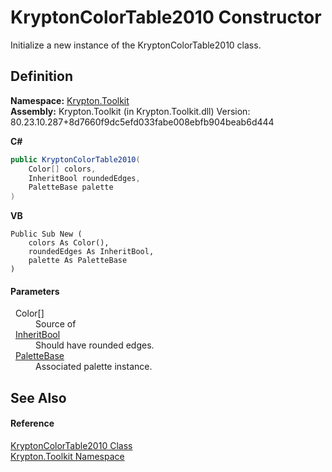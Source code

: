 # KryptonColorTable2010 Constructor


Initialize a new instance of the KryptonColorTable2010 class.



## Definition
**Namespace:** <a href="79d2eac2-21f4-54ff-7552-b20c33c30600.md">Krypton.Toolkit</a>  
**Assembly:** Krypton.Toolkit (in Krypton.Toolkit.dll) Version: 80.23.10.287+8d7660f9dc5efd033fabe008ebfb904beab6d444

**C#**
``` C#
public KryptonColorTable2010(
	Color[] colors,
	InheritBool roundedEdges,
	PaletteBase palette
)
```
**VB**
``` VB
Public Sub New ( 
	colors As Color(),
	roundedEdges As InheritBool,
	palette As PaletteBase
)
```



#### Parameters
<dl><dt>  Color[]</dt><dd>Source of</dd><dt>  <a href="60db1ece-3db4-87d6-8a1c-3999d61b06c0.md">InheritBool</a></dt><dd>Should have rounded edges.</dd><dt>  <a href="6da77fa5-1590-4646-f2ea-70002c922aee.md">PaletteBase</a></dt><dd>Associated palette instance.</dd></dl>

## See Also


#### Reference
<a href="a27f011c-5903-a986-5392-34985f02981b.md">KryptonColorTable2010 Class</a>  
<a href="79d2eac2-21f4-54ff-7552-b20c33c30600.md">Krypton.Toolkit Namespace</a>  
